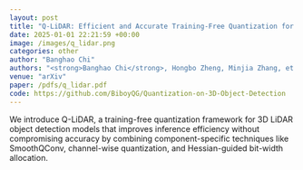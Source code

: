 ```yaml
---
layout: post
title: "Q-LiDAR: Efficient and Accurate Training-Free Quantization for Point Cloud 3D Object Detection Models"
date: 2025-01-01 22:21:59 +00:00
image: /images/q_lidar.png
categories: other
author: "Banghao Chi"
authors: "<strong>Banghao Chi</strong>, Hongbo Zheng, Minjia Zhang, et. al."
venue: "arXiv"
paper: /pdfs/q_lidar.pdf
code: https://github.com/BiboyQG/Quantization-on-3D-Object-Detection
---
```


We introduce Q-LiDAR, a training-free quantization framework for 3D LiDAR object detection models that improves inference efficiency without compromising accuracy by combining component-specific techniques like SmoothQConv, channel-wise quantization, and Hessian-guided bit-width allocation.
